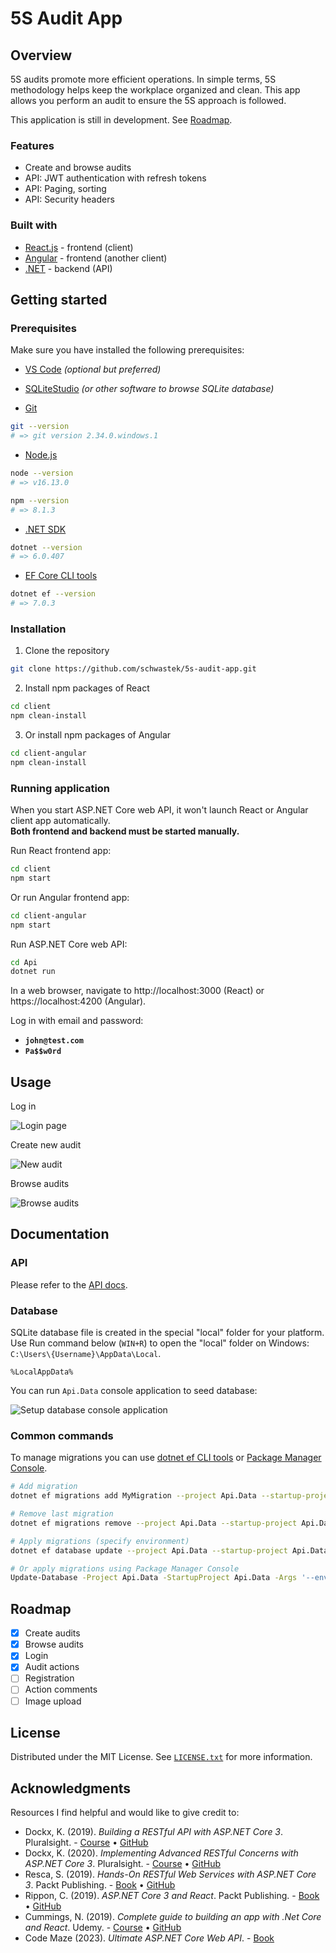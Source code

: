 # 5S Audit App

## Overview

5S audits promote more efficient operations. In simple terms, 5S methodology helps keep the workplace organized and clean. 
This app allows you perform an audit to ensure the 5S approach is followed.

This application is still in development. See [Roadmap](#roadmpap).

### Features

* Create and browse audits
* API: JWT authentication with refresh tokens
* API: Paging, sorting
* API: Security headers

### Built with

* [React.js](https://reactjs.org/) - frontend (client)
* [Angular](https://angular.dev/) - frontend (another client)
* [.NET](https://dotnet.microsoft.com/en-us/download) - backend (API)

## Getting started

### Prerequisites

Make sure you have installed the following prerequisites:

* [VS Code](https://code.visualstudio.com/) _(optional but preferred)_

* [SQLiteStudio](https://sqlitestudio.pl/) _(or other software to browse SQLite database)_

* [Git](https://git-scm.com/downloads)

```sh
git --version
# => git version 2.34.0.windows.1
```

* [Node.js](https://nodejs.org/en/download/)

```sh
node --version
# => v16.13.0

npm --version
# => 8.1.3
```

* [.NET SDK](https://dotnet.microsoft.com/en-us/download/dotnet)

```sh
dotnet --version
# => 6.0.407
```

* [EF Core CLI tools](https://docs.microsoft.com/en-us/ef/core/cli/dotnet)

```sh
dotnet ef --version
# => 7.0.3
```

### Installation

1. Clone the repository
```sh
git clone https://github.com/schwastek/5s-audit-app.git
```
2. Install npm packages of React
```sh
cd client
npm clean-install
```
3. Or install npm packages of Angular
```sh
cd client-angular
npm clean-install
```

### Running application

When you start ASP.NET Core web API, it won't launch React or Angular client app automatically.  
**Both frontend and backend must be started manually.**

Run React frontend app:

```sh
cd client
npm start
```

Or run Angular frontend app:

```sh
cd client-angular
npm start
```

Run ASP.NET Core web API:

```sh
cd Api
dotnet run
```

In a web browser, navigate to http://localhost:3000 (React) or https://localhost:4200 (Angular).

Log in with email and password:

* **`john@test.com`**
* **`Pa$$w0rd`**

## Usage

Log in

![Login page](./docs/img/login-page.png)

Create new audit

![New audit](./docs/img/new-audit-page.png)

Browse audits

![Browse audits](./docs/img/browse-audits-page.png)

## Documentation

### API

Please refer to the [API docs](./docs/API.md).

### Database

SQLite database file is created in the special "local" folder for your platform.  
Use Run command below (`WIN+R`) to open the "local" folder on Windows: `C:\Users\{Username}\AppData\Local`.

```
%LocalAppData%
```

You can run `Api.Data` console application to seed database:

![Setup database console application](./docs/img/setup-database-console-app.png)

### Common commands

To manage migrations you can use [dotnet ef CLI tools](https://learn.microsoft.com/en-us/ef/core/cli/dotnet)
or [Package Manager Console](https://learn.microsoft.com/en-us/ef/core/cli/powershell).

```sh
# Add migration
dotnet ef migrations add MyMigration --project Api.Data --startup-project Api.Data

# Remove last migration
dotnet ef migrations remove --project Api.Data --startup-project Api.Data

# Apply migrations (specify environment)
dotnet ef database update --project Api.Data --startup-project Api.Data -- --environment Development

# Or apply migrations using Package Manager Console
Update-Database -Project Api.Data -StartupProject Api.Data -Args '--environment Development'
```

## Roadmap

- [x] Create audits
- [x] Browse audits
- [x] Login
- [x] Audit actions
- [ ] Registration
- [ ] Action comments
- [ ] Image upload

## License

Distributed under the MIT License. See [`LICENSE.txt`](./LICENSE.txt) for more information.

## Acknowledgments

Resources I find helpful and would like to give credit to:

* Dockx, K. (2019). _Building a RESTful API with ASP.NET Core 3_. Pluralsight. - [Course](https://www.pluralsight.com/courses/asp-dot-net-core-3-restful-api-building) • [GitHub](https://github.com/KevinDockx/BuildingRESTfulAPIAspNetCore3)
* Dockx, K. (2020). _Implementing Advanced RESTful Concerns with ASP.NET Core 3_. Pluralsight. - [Course](https://www.pluralsight.com/courses/asp-dot-net-core-3-advanced-restful-concerns) • [GitHub](https://github.com/KevinDockx/ImplementingAdvancedRESTfulConcernsAspNetCore3)
* Resca, S. (2019). _Hands-On RESTful Web Services with ASP.NET Core 3_. Packt Publishing. - [Book](https://www.packtpub.com/product/hands-on-restful-web-services-with-asp-net-core-3/9781789537611) • [GitHub](https://github.com/PacktPublishing/Hands-On-RESTful-Web-Services-with-ASP.NET-Core-3)
* Rippon, C. (2019). _ASP.NET Core 3 and React_. Packt Publishing. - [Book](https://www.packtpub.com/product/asp-net-core-3-and-react/9781789950229) • [GitHub](https://github.com/PacktPublishing/ASP.NET-Core-3-and-React)
* Cummings, N. (2019). _Complete guide to building an app with .Net Core and React_. Udemy. - [Course](https://www.udemy.com/course/complete-guide-to-building-an-app-with-net-core-and-react/) • [GitHub](https://github.com/TryCatchLearn/Reactivities)
* Code Maze (2023). _Ultimate ASP.NET Core Web API_. - [Book](https://code-maze.com/ultimate-aspnetcore-webapi-second-edition/)
